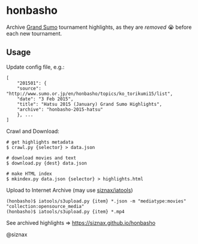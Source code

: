 honbasho
========

Archive [Grand Sumo](http://www.sumo.or.jp/en/) tournament
highlights, as they are _removed_ :sob: before each new tournament. 

Usage
-----

Update config file, e.g.:

```
[
    "201501": {
	"source": "http://www.sumo.or.jp/en/honbasho/topics/ko_torikumi15/list",
	"date": "3 Feb 2015",
	"title": "Hatsu 2015 (January) Grand Sumo Highlights",
	"archive": "honbasho-2015-hatsu"
    }, ...
]
```

Crawl and Download:

```shell
# get highlights metadata
$ crawl.py {selector} > data.json

# download movies and text
$ download.py {dest} data.json

# make HTML index
$ mkindex.py data.json {selector} > highlights.html
```

Upload to Internet Archive (may use [siznax/iatools](https://github.com/siznax/iatools))

```shell
(honbasho)$ iatools/s3upload.py {item} *.json -m "mediatype:movies" "collection:opensource_media"
(honbasho)$ iatools/s3upload.py {item} *.mp4
```

See archived highlights => https://siznax.github.io/honbasho

@siznax
